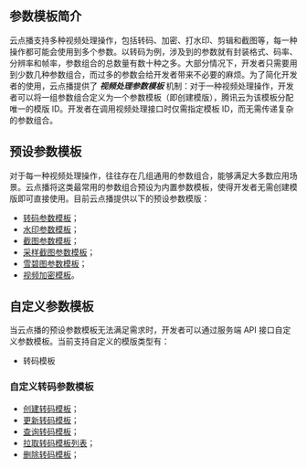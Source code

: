## 参数模板简介
云点播支持多种视频处理操作，包括转码、加密、打水印、剪辑和截图等，每一种操作都可能会使用到多个参数。以转码为例，涉及到的参数就有封装格式、码率、分辨率和帧率，参数组合的总数量有数十种之多。大部分情况下，开发者只需要用到少数几种参数组合，而过多的参数会给开发者带来不必要的麻烦。为了简化开发者的使用，云点播提供了 ***视频处理参数模板*** 机制：对于一种视频处理操作，开发者可以将一组参数组合定义为一个参数模板（即创建模版），腾讯云为该模板分配唯一的模版 ID。开发者在调用视频处理接口时仅需指定模板 ID，而无需传递复杂的参数组合。

## 预设参数模板

对于每一种视频处理操作，往往存在几组通用的参数组合，能够满足大多数应用场景。云点播将这类最常用的参数组合预设为内置参数模板，使得开发者无需创建模版即可直接使用。目前云点播提供以下的预设参数模版：

- [转码参数模板](/document/product/266/8098)；
- [水印参数模板]()；
- [截图参数模板](/document/product/266/8097)；
- [采样截图参数模板](/document/product/266/9050)；
- [雪碧图参数模板](/document/product/266/8099)；
- [视频加密模板]()。

## 自定义参数模板

当云点播的预设参数模板无法满足需求时，开发者可以通过服务端 API 接口自定义参数模板。当前支持自定义的模版类型有：

* 转码模板

### 自定义转码参数模板
- [创建转码模板](/document/product/266/9910)；
- [更新转码模板](/document/product/266/9911)；
- [查询转码模板](/document/product/266/9912)；
- [拉取转码模板列表](/document/product/266/9913)；
- [删除转码模板](/document/product/266/9914)；

